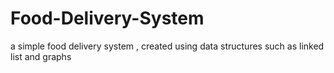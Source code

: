 # Food-Delivery-System
a simple food delivery system , created using data structures such as linked list and graphs

